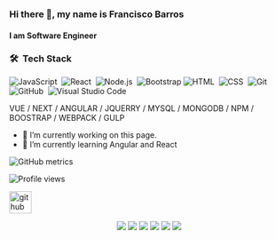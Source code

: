 ### Hi there 👋, my name is Francisco Barros
#### I am Software Engineer


### 🛠 &nbsp;Tech Stack

![JavaScript](https://img.shields.io/badge/-JavaScript-05122A?style=flat&logo=javascript)&nbsp;
![React](https://img.shields.io/badge/-React-05122A?style=flat&logo=react)&nbsp;
![Node.js](https://img.shields.io/badge/-Node.js-05122A?style=flat&logo=node.js)&nbsp;
![Bootstrap](https://img.shields.io/badge/-Bootstrap-05122A?style=flat&logo=bootstrap&logoColor=563D7C)
![HTML](https://img.shields.io/badge/-HTML-05122A?style=flat&logo=HTML5)&nbsp;
![CSS](https://img.shields.io/badge/-CSS-05122A?style=flat&logo=CSS3&logoColor=1572B6)&nbsp;
![Git](https://img.shields.io/badge/-Git-05122A?style=flat&logo=git)&nbsp;
![GitHub](https://img.shields.io/badge/-GitHub-05122A?style=flat&logo=github)&nbsp;
![Visual Studio Code](https://img.shields.io/badge/-Visual%20Studio%20Code-05122A?style=flat&logo=visual-studio-code&logoColor=007ACC)&nbsp;


 VUE / NEXT / ANGULAR / JQUERRY / MYSQL / MONGODB / NPM / BOOSTRAP / WEBPACK / GULP 


- 🔭 I’m currently working on this page. 
- 🌱 I’m currently learning Angular and React 





![GitHub metrics](https://metrics.lecoq.io/Francisco-Barros94)  


![Profile views](https://gpvc.arturio.dev/Francisco-Barros94)  









[<img src='https://cdn.jsdelivr.net/npm/simple-icons@3.0.1/icons/github.svg' alt='github' height='40'>](https://github.com/Francisco-Barros94)  
<p align="center">
<a href="webportefolio"><img src="https://img.shields.io/badge/-webportfolio-3423A6?style=flat&logo=Google-Chrome&logoColor=white"/></a>
<a href="https://www.linkedin.com/in/franciscobarros1994/"><img src="https://img.shields.io/badge/-Francisco%20Barros%20-0077B5?style=flat&logo=Linkedin&logoColor=white"/></a>
<a href="mailto:francisco.barros1994@gmail.com"><img src="https://img.shields.io/badge/-francisco.barros1994@gmail.com-D14836?style=flat&logo=Gmail&logoColor=white"/></a>
<a href="https://instagram.com/ID"><img src="https://img.shields.io/badge/-@instaid-E4405F?style=flat&logo=Instagram&logoColor=white"/></a>
<a href="https://facebook.com/ID"><img src="https://img.shields.io/badge/-@FACEID-1877F2?style=flat&logo=Facebook&logoColor=white"/></a>
<a href="https://www.behance.net/ID"><img src="https://img.shields.io/badge/-@BHID-1769FF?style=flat&logo=Behance&logoColor=white"/></a>
</p>

